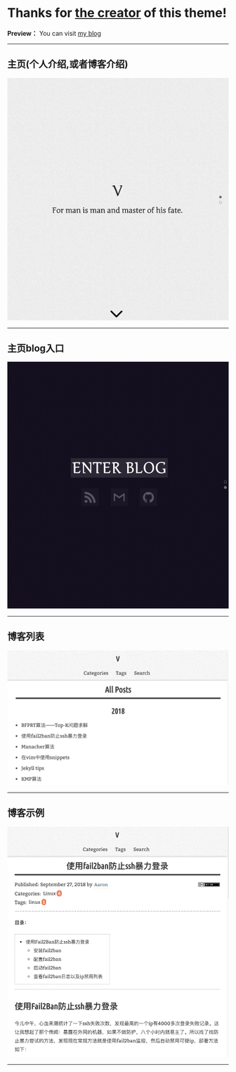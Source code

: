 # **Thanks for [the creator](http://yizeng.me) of this theme!** 


**Preview：** You can visit [my blog](https://todebug.com)
* * * 

## 主页(个人介绍,或者博客介绍)
![Screenshot - Home](assets/images/screenshots/home1.png)
* * * 

## 主页blog入口
![Screenshot - Home](assets/images/screenshots/home2.png)
* * * 

## 博客列表
![Screenshot - Blog](assets/images/screenshots/posts.png)
* * * 

## 博客示例
![Screenshot - Blog](assets/images/screenshots/post.png)
* * * 

